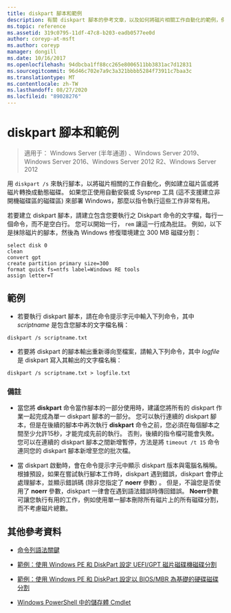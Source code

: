 ```yaml
---
title: diskpart 腳本和範例
description: 有關 diskpart 腳本的參考文章，以及如何將磁片相關工作自動化的範例，例如建立磁片區或將磁片轉換成動態磁碟。
ms.topic: reference
ms.assetid: 319c0795-11df-47c8-b203-eadb0577ee0d
author: coreyp-at-msft
ms.author: coreyp
manager: dongill
ms.date: 10/16/2017
ms.openlocfilehash: 94dbcba1ff88cc265e8006511bb3831ac7d12831
ms.sourcegitcommit: 96d46c702e7a9c3a321bbbb5284f73911c7baa3c
ms.translationtype: MT
ms.contentlocale: zh-TW
ms.lasthandoff: 08/27/2020
ms.locfileid: "89028276"
---
```

# <a name="diskpart-scripts-and-examples"></a>diskpart 腳本和範例

> 適用于： Windows Server (半年通道) 、Windows Server 2019、Windows Server 2016、Windows Server 2012 R2、Windows Server 2012

用 `diskpart /s` 來執行腳本，以將磁片相關的工作自動化，例如建立磁片區或將磁片轉換成動態磁碟。 如果您正使用自動安裝或 Sysprep 工具 (這不支援建立非開機磁碟區的磁碟區) 來部署 Windows，那麼以指令執行這些工作非常有用。

若要建立 diskpart 腳本，請建立包含您要執行之 Diskpart 命令的文字檔，每行一個命令，而不是空白行。 您可以開始一行， `rem` 讓這一行成為批註。 例如，以下是抹除磁片的腳本，然後為 Windows 修復環境建立 300 MB 磁碟分割：

```
select disk 0
clean
convert gpt
create partition primary size=300
format quick fs=ntfs label=Windows RE tools
assign letter=T
```

## <a name="examples"></a>範例

- 若要執行 diskpart 腳本，請在命令提示字元中輸入下列命令，其中 *scriptname* 是包含您腳本的文字檔名稱：

```
diskpart /s scriptname.txt
```

- 若要將 diskpart 的腳本輸出重新導向至檔案，請輸入下列命令，其中 *logfile* 是 diskpart 寫入其輸出的文字檔名稱：

```
diskpart /s scriptname.txt > logfile.txt
```

### <a name="remarks"></a>備註

- 當您將 **diskpart** 命令當作腳本的一部分使用時，建議您將所有的 diskpart 作業一起完成為單一 diskpart 腳本的一部分。 您可以執行連續的 diskpart 腳本，但是在後續的腳本中再次執行 **diskpart** 命令之前，您必須在每個腳本之間至少允許15秒，才能完成先前的執行。 否則，後續的指令檔可能會失敗。 您可以在連續的 diskpart 腳本之間新增暫停，方法是將 `timeout /t 15` 命令連同您的 diskpart 腳本新增至您的批次檔。

- 當 diskpart 啟動時，會在命令提示字元中顯示 diskpart 版本與電腦名稱稱。 根據預設，如果在嘗試執行腳本工作時，diskpart 遇到錯誤，diskpart 會停止處理腳本，並顯示錯誤碼 (除非您指定了 **noerr** 參數) 。 但是，不論您是否使用了 **noerr** 參數，diskpart 一律會在遇到語法錯誤時傳回錯誤。 **Noerr**參數可讓您執行有用的工作，例如使用單一腳本刪除所有磁片上的所有磁碟分割，而不考慮磁片總數。

## <a name="additional-references"></a>其他參考資料

- [命令列語法關鍵](command-line-syntax-key.md)

- [範例：使用 Windows PE 和 DiskPart 設定 UEFI/GPT 磁片磁碟機磁碟分割](/previous-versions/windows/it-pro/windows-8.1-and-8/hh825686(v=win.10))

- [範例：使用 Windows PE 和 DiskPart 設定以 BIOS/MBR 為基礎的硬碟磁碟分割](/previous-versions/windows/it-pro/windows-8.1-and-8/hh825677(v=win.10))

- [Windows PowerShell 中的儲存體 Cmdlet](/powershell/module/storage/?view=win10-ps)
